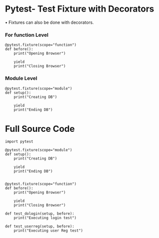 # Pytest- Test Fixture with Decorators

• Fixtures can also be done with decorators.

### For function Level
```commandline
@pytest.fixture(scope="function")
def before():
    print("Opening Browser")

    yield
    print("Closing Browser")
```

### Module Level

```commandline
@pytest.fixture(scope="module")
def setup():
    print("Creating DB")

    yield
    print("Ending DB")
```

# Full Source Code

```commandline
import pytest

@pytest.fixture(scope="module")
def setup():
    print("Creating DB")

    yield
    print("Ending DB")


@pytest.fixture(scope="function")
def before():
    print("Opening Browser")

    yield
    print("Closing Browser")

def test_dologin(setup, before):
    print("Executing login test")

def test_userreg(setup, before):
    print("Executing user Reg test")
```